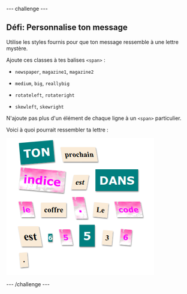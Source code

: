 \--- challenge \---

## Défi: Personnalise ton message

Utilise les styles fournis pour que ton message ressemble à une lettre mystère.

Ajoute ces classes à tes balises `<span>` :

+ `newspaper`, `magazine1`, `magazine2`

+ `medium`, `big`, `reallybig`

+ `rotateleft`, `rotateright`

+ `skewleft`, `skewright`

N'ajoute pas plus d'un élément de chaque ligne à un `<span>` particulier.

Voici à quoi pourrait ressembler ta lettre :

![capture d'écran](images/letter-challenge1.png)

\--- /challenge \---